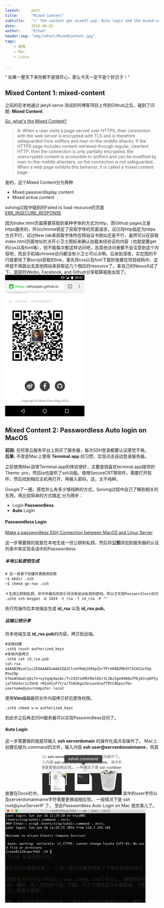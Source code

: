 ```yaml
---
layout:     post
title:      "Mixed Content"
subtitle:   "\" The content got mixed? yup, Auto login and the mixed-content \" "
date:       2016-06-25
author:     "Ethan"
header-img: "img/inPost/MixedContent.jpg"
tags:
    - 前端
    - Mac
    - Linux
    
---
```


“ 如果一整天下来你都不是很开心，那么今天一定不是个好日子！”


## Mixed Content 1: mixed-content  


之前的在本地通过 jekyll serve 测试好的博客项目上传到Github之后，碰到了问题: **Mixed Content**.  

[So, what's the Mixed Content?](https://developer.mozilla.org/en-US/docs/Web/Security/Mixed_content)  

> A: When a user visits a page served over HTTPS, their connection with the web  server is encrypted with TLS and is therefore safeguarded from sniffers and  man-in-the-middle attacks. If the HTTPS page includes content retrieved through regular, cleartext HTTP, then the connection is only partially      encrypted; the unencrypted content is accessible to sniffers and can be     modified by man-in-the-middle attackers, so the connection is not           safeguarded. When a web page exhibits this behavior, it is called a mixed   content page.

是的，这个Mixed Content分为两种  

* Mixed passive/display content	  
* Mixed active content  

solving过程中碰到的Failed to load resource的页面[ERR_INSECURE_RESPONSE](http://stackoverflow.com/questions/23688565/failed-to-load-resource-neterr-insecure-response) 
 
因为index.html页面需要获取到某种字体的方式为http，而Github pages又是https服务的，所以chrome锁定了获取字体的页面请求，试过将http指定为https方式不行，试过New tab来获取字体所在网站证书貌似还是不行，虽然可以在获取index.html页面地址栏点开小卫士图标来确认加载未经验证的内容（也就是要get的css以及font咯），但不能每次都这样访问吧，且其他访问者都不会注意到这个内容吧，而且手机端chrome访问都没有小卫士可以点啊。后来到深夜，实在困的不行就更改了原script获取的link，事先将css以及font下载好放置在项目结构中，这样就不用跳出去其他网站来获取这几个相应的resource了。拿自己的Nexus5试了下，底部的Weibo, Facebook, and Github分享框算是能出现了。
<img class="shadow" src="/img/inPost/MixedContent-homefooterpage.png" width="260">

## Mixed Content 2: Passwordless Auto login on MacOS

**前因:** 在阿里云服务平台上购买了服务器，每次SSH登录都要认证感觉不爽。  
**后果:** 不改变Mac上使用 **Terminal.app** 的习惯，实现点击自动登录服务器。

之前使用Mac自带Terminal.app的体验很好，主要是很喜欢terminal.app提供的Theme: pro，然后ta也提供了ssh功能。使用SecureCRT等软件，需要打开软件，然后找到相应主机再打开，再输入密码，这，太不纯粹。

Google了一圈，感觉并么有多少够纯粹的方式，Solving过程中自己了解到相关的东西，用比较简单的方式搞定,分为两步：

* Login **Passwordless**
* **Auto** Login

#### Passwordless Login

[Make a passwordless SSH Connection between MacOS and Linux Server](https://coolestguidesontheplanet.com/make-passwordless-ssh-connection-osx-10-9-mavericks-linux/)

这一步需要做的就是在本地生成一份公钥和私钥，然后将**公钥**添加到服务器的认证列表中来实现会话中的Passwordless

##### 本地公私密钥生成
	
	# 在～目录下创建并更换其权限
	~$ mkdir .ssh 
	~$ chmod go-rwx .ssh
	
	＃生成公钥和私钥，命令中最后的双引号没有给出私钥的密码，所以才实现Passwordless访问
	.ssh$ ssh-keygen -b 1024 -t rsa -f id_rsa -P ""  
	
执行完操作后本地端会生成 **id_rsa** 以及 **id_rsa.pub**。

##### 远端公钥分享
将本地端生成 **id_rsa.pub**的内容，拷贝到远端。

	#远端创建
	.ssh$ touch authorized_keys
	#本地内容拷贝
	.ssh$ cat id_rsa.pub
	ssh-rsa  AAAAB3NzaC1yc2EAAAABIwAAAIEA2CtcmYRmQJX04pZnrTPrU68BZMk9YlbI6CUcFUp
	RVw29p V7mxW16wd/q9z7n+xytqdp4wsAc/7+24ZVikMhhRetEGr3LSBz5gm9980oTPEy61+pDP2y
	jafShe5xcszIUnQ rN1ohCuF7Y/a/TG6G6gaJGcLexUiwfTRtCAbpuzfU= username@yourcomputer.local
	
使用**Vim**编辑器将文件内容拷贝好后更改权限。

	.ssh$ chmod u-w authorized_keys

到此步之后再去SSH服务器可以实现Passwordless访问了。

#### Auto Login

这一步需要做的就是将输入 **ssh serverdomain** 的操作化成点击操作了。
Mac上创建后缀为.command的文件，输入内容 **ssh user@serverdomainname**，将其放置在Dock栏中。
<img class="shadow" src="/img/inPost/MixedContent-AutoLoginFile.png" width="260">
其中的user字符以及serverdomainname字符需要更换成相应项。 一般情况下是 ssh root@yourServerIP 了。
至此Passwordless Auto Login on Mac 就完事儿了。
<img class="shadow" src="/img/inPost/MixedContent-AutoLogin.png" width="460">
 





